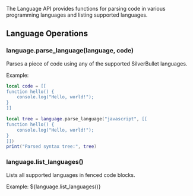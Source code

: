 The Language API provides functions for parsing code in various programming languages and listing supported languages.

## Language Operations

### language.parse_language(language, code)
Parses a piece of code using any of the supported SilverBullet languages.

Example:
```lua
local code = [[
function hello() {
    console.log("Hello, world!");
}
]]

local tree = language.parse_language("javascript", [[
function hello() {
    console.log("Hello, world!");
}
]])
print("Parsed syntax tree:", tree)
```

### language.list_languages()
Lists all supported languages in fenced code blocks.

Example:
${language.list_languages()}